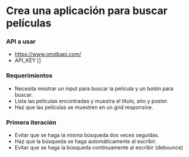 # Crea una aplicación para buscar películas

### API a usar

- https://www.omdbapi.com/
- API_KEY []

### Requerimientos

- Necesita mostrar un input para buscar la película y un botón para buscar.
- Lista las películas encontradas y muestra el título, ańo y poster.
- Haz que las películas se muestren en un grid responsive.

### Primera iteración 

- Evitar que se haga la misma búsqueda dos veces seguidas.
- Haz que la búsqueda se haga automáticamente al escribir.
- Evitar que se haga la búsqueda continuamente al escribir (debounce)